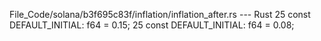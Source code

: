 File_Code/solana/b3f695c83f/inflation/inflation_after.rs --- Rust
25 const DEFAULT_INITIAL: f64 = 0.15;                                                                                                                        25 const DEFAULT_INITIAL: f64 = 0.08;

